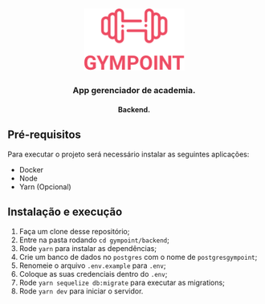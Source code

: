 <h1 align="center">
  <img alt="Gympoint" title="Gympoint" src=".github/logo.png" width="200px" />
</h1>

<h3 align="center">
App gerenciador de academia.
</h3>

<h4 align="center">Backend.</h4>

## Pré-requisitos

Para executar o projeto será necessário instalar as seguintes aplicações:

- Docker
- Node
- Yarn (Opcional)

##  Instalação e execução

1. Faça um clone desse repositório;
2. Entre na pasta rodando `cd gympoint/backend`;
3. Rode `yarn` para instalar as dependências;
4. Crie um banco de dados no `postgres` com o nome de `postgresgympoint`;
5. Renomeie o arquivo `.env.example` para `.env`;
6. Coloque as suas credenciais dentro do `.env`;
7. Rode `yarn sequelize db:migrate` para executar as migrations;
8. Rode `yarn dev` para iniciar o servidor.
